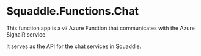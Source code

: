 # Squaddle.Functions.Chat

This function app is a `v3` Azure Function that communicates with the Azure SignalR service.

It serves as the API for the chat services in Squaddle.